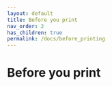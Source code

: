 ```yaml
---
layout: default
title: Before you print
nav_order: 2
has_children: true
permalink: /docs/before_printing
---
```


# Before you print